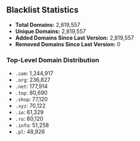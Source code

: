 ## Blacklist Statistics

- **Total Domains:** 2,819,557
- **Unique Domains:** 2,819,557
- **Added Domains Since Last Version:** 2,819,557
- **Removed Domains Since Last Version:** 0

### Top-Level Domain Distribution

-  `.com`: 1,244,917
-  `.org`: 236,827
-  `.net`: 177,914
-  `.top`: 80,690
-  `.shop`: 77,120
-  `.xyz`: 70,122
-  `.io`: 61,329
-  `.ru`: 60,120
-  `.info`: 51,258
-  `.pl`: 48,926
